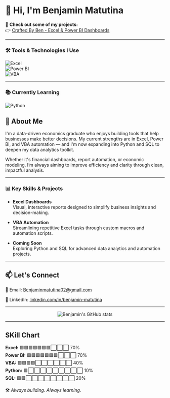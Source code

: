 # 👋 Hi, I'm Benjamin Matutina

🚀 **Check out some of my projects:**  
👉 [Crafted By Ben - Excel & Power BI Dashboards](https://github.com/Benjamin-Matutina/crafted-by-ben)

---

### 🛠️ Tools & Technologies I Use

![Excel](https://img.shields.io/badge/Excel-217346?style=for-the-badge&logo=microsoft-excel&logoColor=white)  
![Power BI](https://img.shields.io/badge/PowerBI-F2C811?style=for-the-badge&logo=powerbi&logoColor=black)  
![VBA](https://img.shields.io/badge/VBA-007ACC?style=for-the-badge&logo=visual-basic&logoColor=white)  

---

### 📚 Currently Learning

![Python](https://img.shields.io/badge/Python-3776AB?style=for-the-badge&logo=python&logoColor=white)  




## 💼 About Me

I'm a data-driven economics graduate who enjoys building tools that help businesses make better decisions. My current strengths are in Excel, Power BI, and VBA automation — and I'm now expanding into Python and SQL to deepen my data analytics toolkit.

Whether it's financial dashboards, report automation, or economic modeling, I’m always aiming to improve efficiency and clarity through clean, impactful analysis.

---

### 📊 Key Skills & Projects

- **Excel Dashboards**  
  Visual, interactive reports designed to simplify business insights and decision-making.

- **VBA Automation**  
  Streamlining repetitive Excel tasks through custom macros and automation scripts.

- **Coming Soon**  
  Exploring Python and SQL for advanced data analytics and automation projects.

---

## 📫 Let's Connect

📧 Email: [Benjaminmatutina02@gmail.com](mailto:Benjaminmatutina02@gmail.com) 

🔗 LinkedIn: [linkedin.com/in/benjamin-matutina](https://www.linkedin.com/in/benjamin-matutina/details/organizations/)

---
<div align="center">
  <img src="https://github-readme-stats.vercel.app/api?username=Benjamin-Matutina&show_icons=true&theme=radical" alt="Benjamin's GitHub stats" />
</div>

---
## SKill Chart
**Excel:** 🟩🟩🟩🟩🟩🟩🟩⬜⬜⬜ 70%  
**Power BI:** 🟩🟩🟩🟩🟩🟩🟩⬜⬜⬜ 70%  
**VBA:** 🟩🟩🟩🟩⬜⬜⬜⬜⬜⬜ 40%  
**Python:** 🟩⬜⬜⬜⬜⬜⬜⬜⬜⬜ 10%  
**SQL:** 🟩🟩⬜⬜⬜⬜⬜⬜⬜⬜ 20%


🛠️ *Always building. Always learning.*
